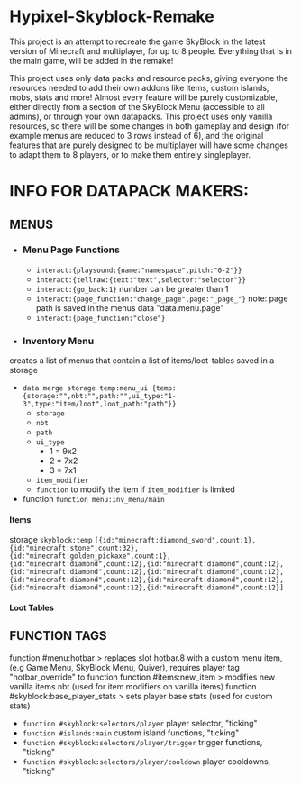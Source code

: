 # Hypixel-Skyblock-Remake
This project is an attempt to recreate the game SkyBlock in the latest version of Minecraft and multiplayer, for up to 8 people. Everything that is in the main game, will be added in the remake!

This project uses only data packs and resource packs, giving everyone the resources needed to add their own addons like items, custom islands, mobs, stats and more!
Almost every feature will be purely customizable, either directly from a section of the SkyBlock Menu (accessible to all admins), or through your own datapacks.
This project uses only vanilla resources, so there will be some changes in both gameplay and design (for example menus are reduced to 3 rows instead of 6), and the original features that are purely designed to be multiplayer will have some changes to adapt them to 8 players, or to make them entirely singleplayer.


# INFO FOR DATAPACK MAKERS:

## MENUS
- ### Menu Page Functions
  - `interact:{playsound:{name:"namespace",pitch:"0-2"}}`
  - `interact:{tellraw:{text:"text",selector:"selector"}}`
  - `interact:{go_back:1}` number can be greater than 1
  - `interact:{page_function:"change_page",page:"_page_"}` note: page path is saved in the menus data "data.menu.page"
  - `interact:{page_function:"close"}`
    

- ### Inventory Menu
creates a list of menus that contain a list of items/loot-tables saved in a storage

- `data merge storage temp:menu_ui {temp:{storage:"",nbt:"",path:"",ui_type:"1-3",type:"item/loot",loot_path:"path"}}`
  - `storage`
  - `nbt`
  - `path`
  - `ui_type`
    - 1 = 9x2
    - 2 = 7x2
    - 3 = 7x1
  - `item_modifier`
  - `function` to modify the item if `item_modifier` is limited
- function `function menu:inv_menu/main`

#### Items
storage `skyblock:temp` `[{id:"minecraft:diamond_sword",count:1},{id:"minecraft:stone",count:32},{id:"minecraft:golden_pickaxe",count:1},{id:"minecraft:diamond",count:12},{id:"minecraft:diamond",count:12},{id:"minecraft:diamond",count:12},{id:"minecraft:diamond",count:12},{id:"minecraft:diamond",count:12},{id:"minecraft:diamond",count:12},{id:"minecraft:diamond",count:12},{id:"minecraft:diamond",count:12}]`

#### Loot Tables


## FUNCTION TAGS
function #menu:hotbar > replaces slot hotbar.8 with a custom menu item, (e.g Game Menu, SkyBlock Menu, Quiver), requires player tag "hotbar_override" to function
function #items:new_item > modifies new vanilla items nbt (used for item modifiers on vanilla items)
function #skyblock:base_player_stats > sets player base stats (used for custom stats)


- `function #skyblock:selectors/player` player selector, "ticking"
- `function #islands:main` custom island functions, "ticking"
- `function #skyblock:selectors/player/trigger` trigger functions, "ticking"
- `function #skyblock:selectors/player/cooldown` player cooldowns, "ticking"
